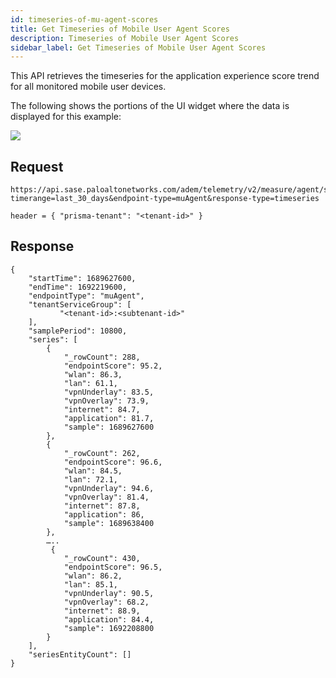 ```yaml
---
id: timeseries-of-mu-agent-scores
title: Get Timeseries of Mobile User Agent Scores
description: Timeseries of Mobile User Agent Scores
sidebar_label: Get Timeseries of Mobile User Agent Scores
---
```


This API retrieves the timeseries for the application experience score trend for all monitored mobile user devices.

The following shows the portions of the UI widget where the data is displayed for this example:

![](/sase/img/adem/DOCS-3756-timeseries-of-mu-agent-scores.png)


## Request

    https://api.sase.paloaltonetworks.com/adem/telemetry/v2/measure/agent/score?timerange=last_30_days&endpoint-type=muAgent&response-type=timeseries
     
    header = { "prisma-tenant": "<tenant-id>" }


## Response

    {
        "startTime": 1689627600,
        "endTime": 1692219600,
        "endpointType": "muAgent",
        "tenantServiceGroup": [
               "<tenant-id>:<subtenant-id>"
        ],
        "samplePeriod": 10800,
        "series": [
            {
                "_rowCount": 288,
                "endpointScore": 95.2,
                "wlan": 86.3,
                "lan": 61.1,
                "vpnUnderlay": 83.5,
                "vpnOverlay": 73.9,
                "internet": 84.7,
                "application": 81.7,
                "sample": 1689627600
            },
            {
                "_rowCount": 262,
                "endpointScore": 96.6,
                "wlan": 84.5,
                "lan": 72.1,
                "vpnUnderlay": 94.6,
                "vpnOverlay": 81.4,
                "internet": 87.8,
                "application": 86,
                "sample": 1689638400
            },
            …..
             {
                "_rowCount": 430,
                "endpointScore": 96.5,
                "wlan": 86.2,
                "lan": 85.1,
                "vpnUnderlay": 90.5,
                "vpnOverlay": 68.2,
                "internet": 88.9,
                "application": 84.4,
                "sample": 1692208800
            }
        ],
        "seriesEntityCount": []
    }

